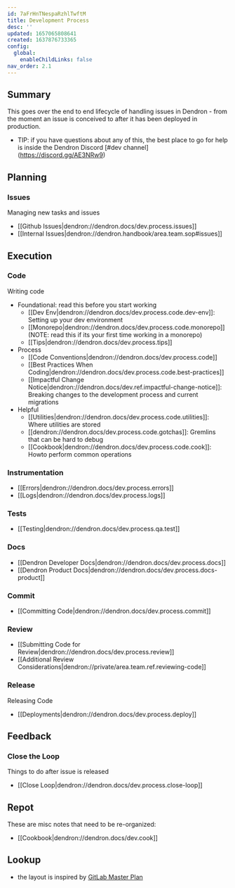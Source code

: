 ```yaml
---
id: 7aFrHnTNespaRzhlTwftM
title: Development Process
desc: ''
updated: 1657065808641
created: 1637876733365
config:
  global:
    enableChildLinks: false
nav_order: 2.1
---
```


## Summary

This goes over the end to end lifecycle of handling issues in Dendron - from the moment an issue is conceived to after it has been deployed in production.

- TIP: if you have questions about any of this, the best place to go for help is inside the Dendron Discord [#dev channel] (https://discord.gg/AE3NRw9)

## Planning

### Issues

Managing new tasks and issues

- [[Github Issues|dendron://dendron.docs/dev.process.issues]]
- [[Internal Issues|dendron://dendron.handbook/area.team.sop#issues]]

## Execution

### Code

Writing code

- Foundational: read this before you start working
  - [[Dev Env|dendron://dendron.docs/dev.process.code.dev-env]]: Setting up your dev environment
  - [[Monorepo|dendron://dendron.docs/dev.process.code.monorepo]] (NOTE: read this if its your first time working in a monorepo)
  - [[Tips|dendron://dendron.docs/dev.process.tips]]
- Process
  - [[Code Conventions|dendron://dendron.docs/dev.process.code]]
  - [[Best Practices When Coding|dendron://dendron.docs/dev.process.code.best-practices]]
  - [[Impactful Change Notice|dendron://dendron.docs/dev.ref.impactful-change-notice]]: Breaking changes to the development process and current migrations
- Helpful
  - [[Utilities|dendron://dendron.docs/dev.process.code.utilities]]: Where utilities are stored
  - [[dendron://dendron.docs/dev.process.code.gotchas]]: Gremlins that can be hard to debug
  - [[Cookbook|dendron://dendron.docs/dev.process.code.cook]]: Howto perform common operations

### Instrumentation

- [[Errors|dendron://dendron.docs/dev.process.errors]]
- [[Logs|dendron://dendron.docs/dev.process.logs]]

### Tests

- [[Testing|dendron://dendron.docs/dev.process.qa.test]]

### Docs

- [[Dendron Developer Docs|dendron://dendron.docs/dev.process.docs]]
- [[Dendron Product Docs|dendron://dendron.docs/dev.process.docs-product]]

### Commit

- [[Committing Code|dendron://dendron.docs/dev.process.commit]]

### Review

- [[Submitting Code for Review|dendron://dendron.docs/dev.process.review]]
- [[Additional Review Considerations|dendron://private/area.team.ref.reviewing-code]]

### Release

Releasing Code

- [[Deployments|dendron://dendron.docs/dev.process.deploy]]

## Feedback

### Close the Loop

Things to do after issue is released

- [[Close Loop|dendron://dendron.docs/dev.process.close-loop]]

## Repot

These are misc notes that need to be re-organized:

- [[Cookbook|dendron://dendron.docs/dev.cook]]

## Lookup

- the layout is inspired by [GitLab Master Plan](https://about.gitlab.com/blog/2016/09/13/gitlab-master-plan/)
